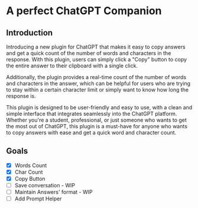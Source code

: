 # A perfect ChatGPT Companion 

## Introduction

Introducing a new plugin for ChatGPT that makes it easy to copy answers and get a quick count of the number of words and characters in the response. With this plugin, users can simply click a "Copy" button to copy the entire answer to their clipboard with a single click.

Additionally, the plugin provides a real-time count of the number of words and characters in the answer, which can be helpful for users who are trying to stay within a certain character limit or simply want to know how long the response is.

This plugin is designed to be user-friendly and easy to use, with a clean and simple interface that integrates seamlessly into the ChatGPT platform. Whether you're a student, professional, or just someone who wants to get the most out of ChatGPT, this plugin is a must-have for anyone who wants to copy answers with ease and get a quick word and character count.

## Goals
- [x] Words Count
- [x] Char Count
- [x] Copy Button
- [ ] Save conversation - WIP
- [ ] Maintain Answers' format - WIP
- [ ] Add Prompt Helper
